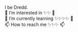 I be Dredd. \
👀 I’m interested in ✨✨ 👀 \
🌱 I’m currently learning ✨✨✨✨ 🌱 \
📫 How to reach me ✨✨✨  📫
<!---
DreddTheDead/DreddTheDead is a ✨ special ✨ repository because its `README.md` (this file) appears on your GitHub profile.
You can click the Preview link to take a look at your changes.
--->
